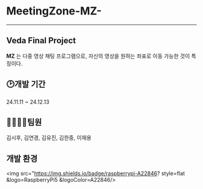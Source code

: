 # MeetingZone-MZ-
---
## Veda Final Project
**MZ** 는 다중 영상 채팅 프로그램으로, 자신의 영상을 원하는 좌표로 이동 가능한 것이 특징이다. 

## :clock2:개발 기간
24.11.11 ~ 24.12.13

## 👨‍👩‍👦‍👦팀원
김시후, 김연경, 김유진, 김한중, 이재용

## 개발 환경
<img src="https://img.shields.io/badge/raspberrypi-A22846?
          style=flat
          &logo=RaspberryPi5
          &logoColor=A22846/>
